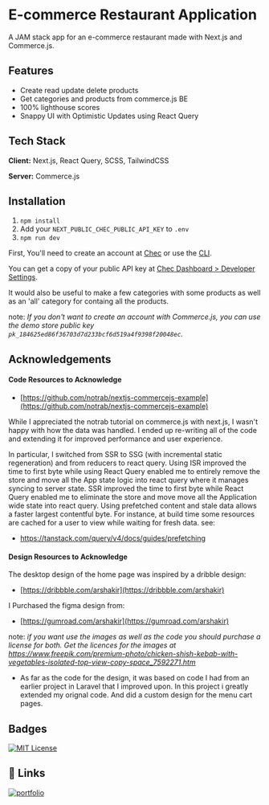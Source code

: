 # E-commerce Restaurant Application

A JAM stack app for an e-commerce restaurant made with Next.js and Commerce.js.

## Features

- Create read update delete products
- Get categories and products from commerce.js BE
- 100% lighthouse scores
- Snappy UI with Optimistic Updates using React Query

## Tech Stack

**Client:** Next.js, React Query, SCSS, TailwindCSS

**Server:** Commerce.js

## Installation

1. `npm install`
2. Add your `NEXT_PUBLIC_CHEC_PUBLIC_API_KEY` to `.env`
3. `npm run dev`

First, You'll need to create an account at [Chec](https://commercejs.com) or use the [CLI](https://github.com/chec/cli).

You can get a copy of your public API key at [Chec Dashboard > Developer Settings](https://dashboard.chec.io/settings/developer).

It would also be useful to make a few categories with some products as well as an 'all' category for containg all the products.

note: _If you don't want to create an account with Commerce.js, you can use the demo store public key `pk_184625ed86f36703d7d233bcf6d519a4f9398f20048ec`._

## Acknowledgements

#### Code Resources to Acknowledge

- [https://github.com/notrab/nextjs-commercejs-example](https://github.com/notrab/nextjs-commercejs-example)

While I appreciated the notrab tutorial on commerce.js with next.js, I wasn't happy with how the data was handled. I ended up re-writing all of the code and extending it for improved performance and user experience.

In particular, I switched from SSR to SSG (with incremental static regeneration) and from reducers to react query. Using ISR improved the time to first byte while using React Query enabled me to entirely remove the store and move all the App state logic into react query where it manages syncing to server state.
SSR improved the time to first byte while React Query enabled me to eliminate the store and move move all the Application wide state into react query. Using prefetched content and stale data allows a faster largest contentful byte. For instance, at build time some resources are cached for a user to view while waiting for fresh data.
see:

- https://tanstack.com/query/v4/docs/guides/prefetching

#### Design Resources to Acknowledge

The desktop design of the home page was inspired by a dribble design:

- [https://dribbble.com/arshakir](https://dribbble.com/arshakir)

I Purchased the figma design from:

- [https://gumroad.com/arshakir](https://gumroad.com/arshakir)

note: _if you want use the images as well as the code you should purchase a license for both. Get the licences for the images at
https://www.freepik.com/premium-photo/chicken-shish-kebab-with-vegetables-isolated-top-view-copy-space_7592271.htm_

- As far as the code for the design, it was based on code I had from an earlier project in Laravel that I improved upon. In this project i greatly extended my orignal code. And did a custom design for the menu cart pages.

## Badges

[![MIT License](https://img.shields.io/badge/License-MIT-green.svg)](https://choosealicense.com/licenses/mit/)

## 🔗 Links

<!-- TODO add link to portfolio and linkedin -->

[![portfolio](https://img.shields.io/badge/my_portfolio-000?style=for-the-badge&logo=ko-fi&logoColor=white)](https://jpratherdev.vercel.app/)
